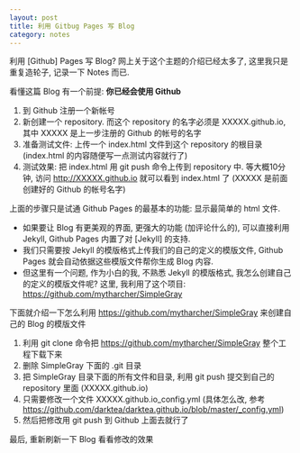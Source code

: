 ```yaml
---
layout: post
title: 利用 Gitbug Pages 写 Blog
category: notes
---
```


利用 [Github] Pages 写 Blog? 网上关于这个主题的介绍已经太多了, 这里我只是重复造轮子, 记录一下 Notes 而已.

看懂这篇 Blog 有一个前提: **你已经会使用 Github**

1. 到 Github 注册一个新帐号
1. 新创建一个 repository. 而这个 repository 的名字必须是 XXXXX.github.io, 其中 XXXXX 是上一步注册的 Github 的帐号的名字
1. 准备测试文件: 上传一个 index.html 文件到这个 repository 的根目录 (index.html 的内容随便写一点测试内容就行了)
1. 测试效果: 把 index.html 用 git push 命令上传到 repository 中. 等大概10分钟, 访问 http://XXXXX.github.io 就可以看到 index.html 了 (XXXXX 是前面创建好的 Github 的帐号名字)

上面的步骤只是试通 Github Pages 的最基本的功能: 显示最简单的 html 文件.

* 如果要让 Blog 有更美观的界面, 更强大的功能 (加评论什么的), 可以直接利用 Jekyll, Github Pages 内置了对 [Jekyll] 的支持.
* 我们只需要按 Jekyll 的模版格式上传我们的自己的定义的模版文件, Github Pages 就会自动依据这些模版文件帮你生成 Blog 内容.
* 但这里有一个问题, 作为小白的我, 不熟悉 Jekyll 的模版格式, 我怎么创建自己的定义的模版文件呢? 这里, 我利用了这个项目: https://github.com/mytharcher/SimpleGray

下面就介绍一下怎么利用 https://github.com/mytharcher/SimpleGray 来创建自己的 Blog 的模版文件

1. 利用 git clone 命令把 https://github.com/mytharcher/SimpleGray 整个工程下载下来
1. 删除 SimpleGray 下面的 .git 目录
1. 把 SimpleGray 目录下面的所有文件和目录, 利用 git push 提交到自己的 repository 里面 (XXXXX.github.io)
1. 只需要修改一个文件 XXXXX.github.io\_config.yml (具体怎么改, 参考 https://github.com/darktea/darktea.github.io/blob/master/_config.yml)
1. 然后把修改用 git push 到 Github 上面去就行了

最后, 重新刷新一下 Blog 看看修改的效果
